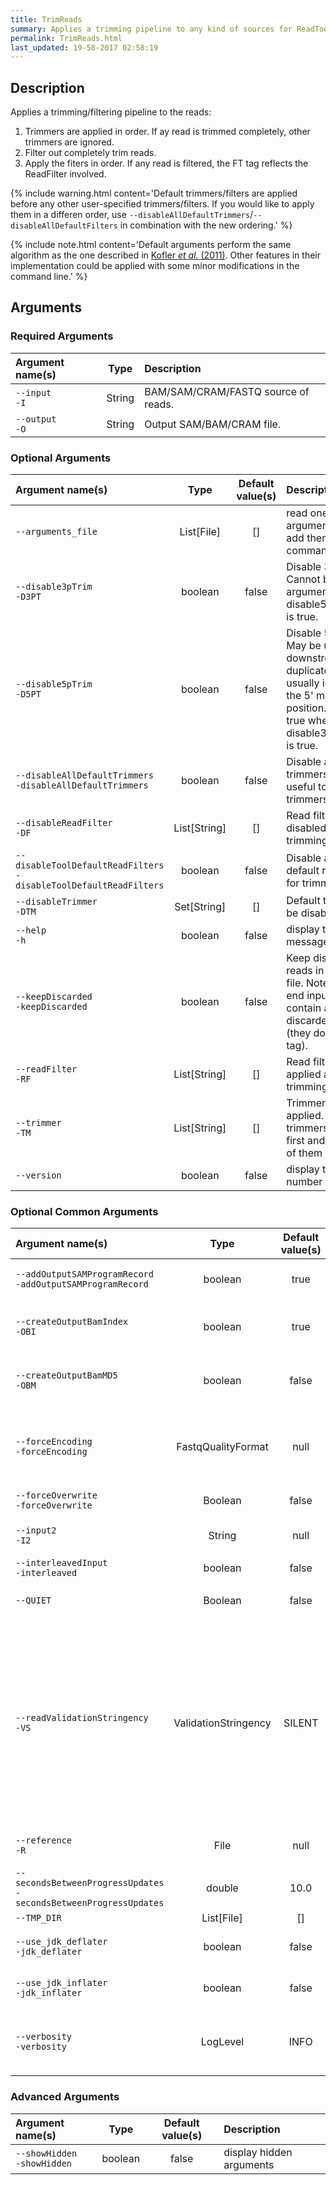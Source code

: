 ```yaml
---
title: TrimReads
summary: Applies a trimming pipeline to any kind of sources for ReadTools
permalink: TrimReads.html
last_updated: 19-58-2017 02:58:19
---
```


## Description

Applies a trimming/filtering pipeline to the reads:

 <ol>

 <li>Trimmers are applied in order. If ay read is trimmed completely, other trimmers are
 ignored.</li>

 <li>Filter out completely trim reads.</li>

 <li>Apply the fiters in order. If any read is filtered, the FT tag reflects the ReadFilter
 involved.</li>

 </ol>

{% include warning.html content='Default trimmers/filters are applied before any other user-specified
 trimmers/filters. If you would like to apply them in a differen order, use
 <code>--disableAllDefaultTrimmers</code>/<code>--disableAllDefaultFilters</code> in combination
 with the new ordering.' %}

{% include note.html content='Default arguments perform the same algorithm as the one described in
 <a href="http://journals.plos.org/plosone/article?id=10.1371/journal.pone.0015925">
 Kofler <i>et al.</i> (2011)</a>. Other features in their implementation could be applied with
 some minor modifications in the command line.' %}

## Arguments

### Required Arguments

| Argument name(s) | Type | Description |
| :--------------- | :--: | :------ |
| `--input`<br/>`-I` | String | BAM/SAM/CRAM/FASTQ source of reads. |
| `--output`<br/>`-O` | String | Output SAM/BAM/CRAM file. |

### Optional Arguments

| Argument name(s) | Type | Default value(s) | Description |
| :--------------- | :--: | :--------------: | :------ |
| `--arguments_file` | List[File] | [] | read one or more arguments files and add them to the command line |
| `--disable3pTrim`<br/>`-D3PT` | boolean | false | Disable 3'-trimming. Cannot be true when argument disable5pTrim(D5PT) is true. |
| `--disable5pTrim`<br/>`-D5PT` | boolean | false | Disable 5'-trimming. May be useful for downstream mark of duplicate reads, usually identified by the 5' mapping position. Cannot be true when argument disable3pTrim(D3PT) is true. |
| `--disableAllDefaultTrimmers`<br/>`-disableAllDefaultTrimmers` | boolean | false | Disable all default trimmers. It may be useful to reorder the trimmers. |
| `--disableReadFilter`<br/>`-DF` | List[String] | [] | Read filters to be disabled after trimming |
| `--disableToolDefaultReadFilters`<br/>`-disableToolDefaultReadFilters` | boolean | false | Disable all tool default read filters for trimming |
| `--disableTrimmer`<br/>`-DTM` | Set[String] | [] | Default trimmers to be disabled. |
| `--help`<br/>`-h` | boolean | false | display the help message |
| `--keepDiscarded`<br/>`-keepDiscarded` | boolean | false | Keep discarded reads in a separate file. Note: For pair-end input, this file contain also mates of discarded reads (they do not have FT tag). |
| `--readFilter`<br/>`-RF` | List[String] | [] | Read filters to be applied after trimming |
| `--trimmer`<br/>`-TM` | List[String] | [] | Trimmers to be applied. Note: default trimmers are applied first and then the rest of them in order. |
| `--version` | boolean | false | display the version number for this tool |

### Optional Common Arguments

| Argument name(s) | Type | Default value(s) | Description |
| :--------------- | :--: | :--------------: | :------ |
| `--addOutputSAMProgramRecord`<br/>`-addOutputSAMProgramRecord` | boolean | true | If true, adds a PG tag to created SAM/BAM/CRAM files. |
| `--createOutputBamIndex`<br/>`-OBI` | boolean | true | If true, create a BAM/CRAM index when writing a coordinate-sorted BAM/CRAM file. |
| `--createOutputBamMD5`<br/>`-OBM` | boolean | false | If true, create a MD5 digest for any BAM/SAM/CRAM file created |
| `--forceEncoding`<br/>`-forceEncoding` | FastqQualityFormat | null | Force original quality encoding of the input files.<br/><br/><b>Possible values:</b> <i>Solexa</i>, <i>Illumina</i>, <i>Standard</i> |
| `--forceOverwrite`<br/>`-forceOverwrite` | Boolean | false | Force output overwriting if it exists |
| `--input2`<br/>`-I2` | String | null | BAM/SAM/CRAM/FASTQ the second source of reads (if pair-end). |
| `--interleavedInput`<br/>`-interleaved` | boolean | false | Interleaved input. |
| `--QUIET` | Boolean | false | Whether to suppress job-summary info on System.err. |
| `--readValidationStringency`<br/>`-VS` | ValidationStringency | SILENT | Validation stringency for all SAM/BAM/CRAM files read by this program. The default stringency value SILENT can improve performance when processing a BAM file in which variable-length data (read, qualities, tags) do not otherwise need to be decoded.<br/><br/><b>Possible values:</b> <i>STRICT</i>, <i>LENIENT</i>, <i>SILENT</i> |
| `--reference`<br/>`-R` | File | null | Reference sequence file. Required for CRAM input. |
| `--secondsBetweenProgressUpdates`<br/>`-secondsBetweenProgressUpdates` | double | 10.0 | Output traversal statistics every time this many seconds elapse. |
| `--TMP_DIR` | List[File] | [] | Undocumented option |
| `--use_jdk_deflater`<br/>`-jdk_deflater` | boolean | false | Whether to use the JdkDeflater (as opposed to IntelDeflater) |
| `--use_jdk_inflater`<br/>`-jdk_inflater` | boolean | false | Whether to use the JdkInflater (as opposed to IntelInflater) |
| `--verbosity`<br/>`-verbosity` | LogLevel | INFO | Control verbosity of logging.<br/><br/><b>Possible values:</b> <i>ERROR</i>, <i>WARNING</i>, <i>INFO</i>, <i>DEBUG</i> |

### Advanced Arguments

| Argument name(s) | Type | Default value(s) | Description |
| :--------------- | :--: | :--------------: | :------ |
| `--showHidden`<br/>`-showHidden` | boolean | false | display hidden arguments |


